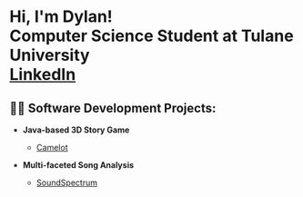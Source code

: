 <h1>Hi, I'm Dylan! <br/>Computer Science Student at Tulane University</a><br/><a href="https://www.linkedin.com/in/dylanmondrus/"><b>LinkedIn</b></a></h1>




<h2>👨‍💻 Software Development Projects:</h2>

- <b>Java-based 3D Story Game</b>
  - [Camelot](https://github.com/dylanmondrus/Camelot_Game)

- <b>Multi-faceted Song Analysis</b>
  - [SoundSpectrum](https://github.com/dylanmondrus/SoundSpectrum)

